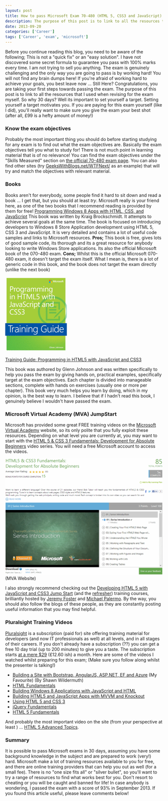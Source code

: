 ```yaml
---
layout: post
title: How to pass Microsoft Exam 70-480 (HTML 5, CSS3 and JavaScript) in 30 days
description: The purpose of this post is to link to all the resources that I used when revising for the exam myself.  So why 30 days? Well its important to set yourself a target.
date: 2013-09-20
categories: ['Career']
tags: ['Career', 'exam', 'microsoft']
---
```


Before you continue reading this blog, you need to be aware of the following; This is not a "quick fix" or an "easy solution". I have not discovered some secret formula to guarantee you pass with 100% marks every time. I am not trying to sell you anything. The exam is genuinely challenging and the only way you are going to pass is by working hard! You will not find any brain dumps here! If you're afraid of working hard to achieve your goals, you best leave now ... Still Here? Congratulations, you are taking your first steps towards passing the exam. The purpose of this post is to link to all the resources that I used when revising for the exam myself. So why 30 days? Well its important to set yourself a target. Setting yourself a target motivates you. If you are paying for this exam yourself (like I did), you'll really want to make sure you give the exam your best shot (after all, £99 is a hefty amount of money!)

### Know the exam objectives

Probably the most important thing you should do before starting studying for any exam is to find out what the exam objectives are. Basically the exam objectives tell you what to study for! There is not much point in learning material that is of no relevance! You can find the exam objectives under the "Skills Measured" section on [the official 70-480 exam page](http://www.microsoft.com/learning/en-us/exam-70-480.aspx 'Microsoft Exam Objective'). You can also find other sites (try [GeeksWithBlogs.net/WTFNext/](http://geekswithblogs.net/WTFNext/archive/2012/10/08/exam-70-480-study-material-programming-in-html5-with-javascript-and.aspx 'GeeksWithBlogs') as an example) that will try and match the objectives with relevant material.

### Books

Books aren't for everybody, some people find it hard to sit down and read a book ... I get that, but you should at least _try_. Microsoft really is your friend here, as one of the two books that I recommend reading is provided by them for free! [Programming Windows 8 Apps with HTML, CSS, and JavaScript](http://blogs.msdn.com/b/microsoft_press/archive/2012/10/29/free-ebook-programming-windows-8-apps-with-html-css-and-javascript.aspx 'Programming Windows 8 Apps with HTML, CSS, and JavaScript') This book was written by Kraig Brockschmidt. It attempts to achieve several goals at the same time. The book is focused on introducing developers to Windows 8 Store Application development using HTML 5, CSS 3 and JavaScript. It is very detailed and contains a lot of useful code samples and links to Microsoft resources. **Pros;** This book is free, gives lots of good sample code, its thorough and its a great resource for anybody looking to write Windows Store applications. Its also the official Microsoft book of the 070-480 exam. **Cons;** Whilst this is the official Microsoft 070-480 exam, it doesn't target the exam itself. What I mean is, there is a lot of generic code in this book, and the book does not target the exam directly (unlike the next book)

![Programming in HTML 5 with JavaScript and CSS 3](trainingguide1.png)

[Training Guide: Programming in HTML5 with JavaScript and CSS3](http://www.amazon.co.uk/gp/product/0735674388/ref=as_li_tf_tl?ie=UTF8&camp=1634&creative=6738&creativeASIN=0735674388&linkCode=as2&tag=jprecom-21)

This book was authored by Glenn Johnson and was written specifically to help you pass the exam by giving hands on, practical examples, specifically target at the exam objectives. Each chapter is divided into manageable sections, complete with hands on exercises (usually one or more per chapter). This book very much helps you learn by doing, which in my opinion, is the best way to learn. I believe that if I hadn't read this book, I genuinely believe I wouldn't have passed the exam.

### Microsoft Virtual Academy (MVA) JumpStart

Microsoft has provided some great FREE training videos on the [Microsoft Virtual Academy](http://www.microsoftvirtualacademy.com/ 'Microsoft Virtual Academy') website, so its only polite that you fully exploit these resources. Depending on what level you are currently at, you may want to start with the [HTML 5 & CSS 3 Fundamentals: Development for Absolute Beginners](http://www.microsoftvirtualacademy.com/training-courses/html5-css3-fundamentals-development-for-absolute-beginners#fbid=Uc7RHJqXjOB 'HTML 5 & CSS3 Fundamentals: Development for Absolute Beginners') video series. You will need a free Microsoft account to access the videos.

![MVA Website](mvawebsite1.png)(MVA Website)

I also strongly recommend checking out the [Developing HTML 5 with JavaScript and CSS3 Jump Start](http://www.microsoftvirtualacademy.com/training-courses/learn-html5-with-javascript-css3-jumpstart-training#fbid=Uc7RHJqXjOB 'Developing in HTML5 with JavaScript and CSS3 Jump Start') (and the [refresher](http://www.microsoftvirtualacademy.com/training-courses/learn-html5-with-javascript-css3-jumpstart-training#fbid=Uc7RHJqXjOB 'Windows Store Apps with HTML5 Refresh Jump Start')) training courses, brilliantly hosted by [Jeremy Foster](http://codefoster.com/ 'codefoster') and [Michael Palermo](http://palermo4.com/ 'Michael Palermo'). By the way, you should also follow the blogs of these people, as they are constantly posting useful information that you may find helpful.

### Pluralsight Training Videos

[Pluralsight](http://www.pluralsight.com/training/ 'Pluralsight') is a subscription (paid for) site offering training material for developers (and now IT professionals as well) at all levels, and in all stages of their careers. If you don't already have a subscription (??) you can get a free 10 day trial (up to 200 minutes) to give you a taste. The subscription starts [at a mere $29](http://www.pluralsight.com/training/Products/Individual 'Pluralsight') (£12.60 ish) a month. Here are some of the videos I watched whilst preparing for this exam; (Make sure you follow along whilst the presenter is talking!)

* [Building a Site with Bootstrap, AngularJS, ASP.NET, EF and Azure](http://pluralsight.com/training/courses/TableOfContents?courseName=site-building-bootstrap-angularjs-ef-azure&highlight= 'Building a Site with Bootstrap, AngularJS, ASP.NET, EF and Azure') (My Favourite) (By Shawn Wildermuth)
* [HTML Fundamentals](http://pluralsight.com/training/courses/TableOfContents?courseName=html-fundamentals&highlight=matt-milner_html-fundamentals-m1-text!matt-milner_html-fundamentals-m3-lists!matt-milner_html-fundamentals-m4-tables!matt-milner_html-fundamentals-m2-links!matt-milner_html-fundamentals-m0-intro*1!matt-milner_html-fundamentals-m5-images#html-fundamentals-m1-text 'HTML Fundamentals')
* [Building Windows 8 Applications with JavaScript and HTML](http://pluralsight.com/training/courses/TableOfContents?courseName=win8apps-javascript-html&highlight=craig-shoemaker_win8apps-javascript-html-m7-controls*2#win8apps-javascript-html-m7-controls 'Building Windows 8 Applications with JavaScript and HTML')
* [Building HTML5 and JavaScript Apps with MVVM and Knockout](http://pluralsight.com/training/courses/TableOfContents?courseName=knockout-mvvm&highlight=john-papa_knockout-mvvm-m3*1#knockout-mvvm-m3 'Building HTML5 and JavaScript Apps with MVVM and Knockout')
* [Using HTML 5 and CSS 3](http://pluralsight.com/training/courses/TableOfContents?courseName=html5css3-upgrade&highlight=michael-palermo_html5css3-upgrade-m2-tags*6,5!michael-palermo_html5css3-upgrade-m4-forms*1,2#html5css3-upgrade-m2-tags 'Using HTML5 and CSS3')
* [jQuery Fundamentals](http://pluralsight.com/training/courses/TableOfContents?courseName=jquery-fundamentals&highlight=dan-wahlin_jquery-fundamentals-ajax*2#jquery-fundamentals-ajax 'jQuery Fundamentals')
* [HTML 5 Fundamentals](http://pluralsight.com/training/courses/TableOfContents?courseName=html5-fundamentals-2e&highlight= 'HTML 5 Fundamental')

And probably the most important video on the site (from your perspective at least ) ... [HTML 5 Advanced Topics](http://pluralsight.com/training/courses/TableOfContents?courseName=html5-advanced&highlight=craig-shoemaker_html5-advanced-geolocation!craig-shoemaker_html5-advanced-microdata!craig-shoemaker_html5-advanced-webstorage!craig-shoemaker_html5-advanced-webworkers!craig-shoemaker_html5-advanced-websockets!craig-shoemaker_html5-advanced-offline*1#html5-advanced-geolocation 'HTML5 Advanced Topics').

### Summary

It is possible to pass Microsoft exams in 30 days, assuming you have some background knowledge in the subject and are prepared to work (very!) hard. Microsoft make a lot of training resources available to you for free, and there are online training providers that can help you out as well (for a small fee). There is no "one size fits all" or "silver bullet", so you'll want to try a range of resources to find what works best for you. Don't resort to cheating or you will be caught and banned for life! In case anybody is wondering, I passed the exam with a score of 93% in September 2013. If you found this article useful, please leave comments below!
